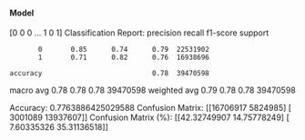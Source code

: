 #### Model
[0 0 0 ... 1 0 1]
Classification Report:
              precision    recall  f1-score   support

           0       0.85      0.74      0.79  22531902
           1       0.71      0.82      0.76  16938696

    accuracy                           0.78  39470598
   macro avg       0.78      0.78      0.78  39470598
weighted avg       0.79      0.78      0.78  39470598

Accuracy: 0.7763886425029588
Confusion Matrix:
[[16706917  5824985]
 [ 3001089 13937607]]
Confusion Matrix (%):
[[42.32749907 14.75778249]
 [ 7.60335326 35.31136518]]
